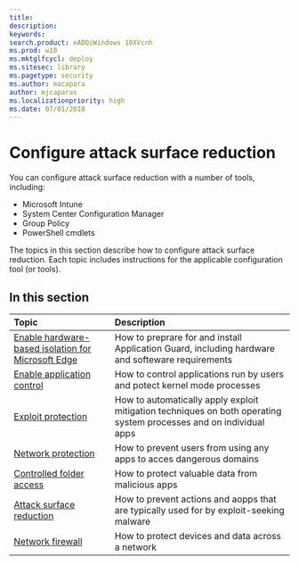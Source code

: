 ```yaml
---
title: 
description: 
keywords: 
search.product: eADQiWindows 10XVcnh
ms.prod: w10
ms.mktglfcycl: deploy
ms.sitesec: library
ms.pagetype: security
ms.author: macapara
author: mjcaparas
ms.localizationpriority: high
ms.date: 07/01/2018
---
```


# Configure attack surface reduction

You can configure attack surface reduction with a number of tools, including:

- Microsoft Intune
- System Center Configuration Manager
- Group Policy
- PowerShell cmdlets


The topics in this section describe how to configure attack surface reduction. Each topic includes instructions for the applicable configuration tool (or tools).

## In this section
Topic | Description
:---|:---
[Enable hardware-based isolation for Microsoft Edge](../windows-defender-application-guard/install-wd-app-guard.md) | How to preprare for and install Application Guard, including hardware and softeware requirements
[Enable application control](../windows-defender-application-control/windows-defender-application-control.md)|How to control applications run by users and potect kernel mode processes
[Exploit protection](../windows-defender-exploit-guard/enable-exploit-protection.md)|How to automatically apply exploit mitigation techniques on both operating system processes and on individual apps
[Network protection](../windows-defender-exploit-guard/enable-network-protection.md)|How to prevent users from using any apps to acces dangerous domains
[Controlled folder access](../windows-defender-exploit-guard/enable-controlled-folders-exploit-guard.md)|How to protect valuable data from malicious apps
[Attack surface reduction](../windows-defender-exploit-guard/enable-attack-surface-reduction.md)|How to prevent actions and aopps that are typically used for by exploit-seeking malware
[Network firewall](../windows-firewall/windows-firewall-with-advanced-security-deployment-guide.md)|How to protect devices and data across a network

